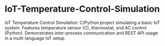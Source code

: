 # IoT-Temperature-Control-Simulation
IoT Temperature Control Simulation: C/Python project simulating a basic IoT system. Features temperature sensor (C), thermostat, and AC control (Python). Demonstrates inter-process communication and REST API usage in a multi-language IoT setup.
